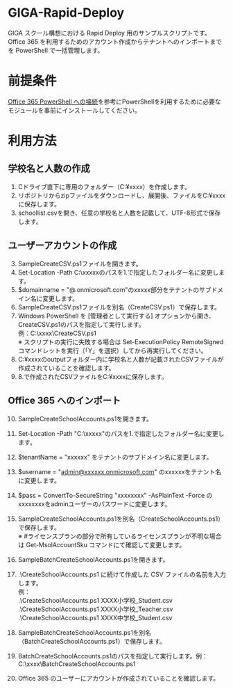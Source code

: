 # GIGA-Rapid-Deploy
GIGA スクール構想における Rapid Deploy 用のサンプルスクリプトです。<br>
Office 365 を利用するためのアカウント作成からテナントへのインポートまでを PowerShell で一括管理します。

# 前提条件
[Office 365 PowerShell への接続](https://docs.microsoft.com/ja-jp/office365/enterprise/powershell/connect-to-office-365-powershell)を参考にPowerShellを利用するために必要なモジュールを事前にインストールしてください。


# 利用方法
## 学校名と人数の作成
1. Cドライブ直下に専用のフォルダー（C:¥xxxx）を作成します。<br> 
2. リポジトリからzipファイルをダウンロードし、展開後、ファイルをC:¥xxxxに保存します。<br>
3. schoollist.csvを開き、任意の学校名と人数を記載して、UTF-8形式で保存します。<br>

## ユーザーアカウントの作成  
3. SampleCreateCSV.ps1ファイルを開きます。<br>
4. Set-Location -Path C:\xxxxxのパスを1.で指定したフォルダー名に変更します。<br>
5. $domainname = "@.onmicrosoft.com"のxxxxx部分をテナントのサブドメイン名に変更します。<br>
6. SampleCreateCSV.ps1ファイルを別名（CreateCSV.ps1）で保存します。<br>
7. Windows PowerShell を [管理者として実行する] オプションから開き、CreateCSV.ps1のパスを指定して実行します。<br>
例：C:\xxxx\CreateCSV.ps1<br>
※ スクリプトの実行に失敗する場合は Set-ExecutionPolicy RemoteSigned コマンドレットを実行（「Y」を選択）してから再実行してください。<br>
8. C:¥xxxxのoutputフォルダー内に学校名と人数が記載されたCSVファイルが作成されていることを確認します。<br>
9. 8.で作成されたCSVファイルをC:¥xxxxに保存します。<br>

## Office 365 へのインポート　　
10. SampleCreateSchoolAccounts.ps1を開きます。<br>
11. Set-Location -Path "C:\xxxxx"のパスを1.で指定したフォルダー名に変更します。<br>
12. $tenantName = "xxxxxx" をテナントのサブドメイン名に変更します。<br>
13. $username = "admin@xxxxxx.onmicrosoft.com" のxxxxxxをテナント名に変更します。<br>
14. $pass = ConvertTo-SecureString "xxxxxxxx" -AsPlainText -Force のxxxxxxxxをadminユーザーのパスワードに変更します。<br>
15. SampleCreateSchoolAccounts.ps1を別名（CreateSchoolAccounts.ps1）で保存します。<br>
※ #ライセンスプランの部分で所有しているライセンスプランが不明な場合は Get-MsolAccountSku コマンドにて確認して変更します。<br>
16. SampleBatchCreateSchoolAccounts.ps1を開きます。<br>
17. .\CreateSchoolAccounts.ps1 に続けて作成した CSV ファイルの名前を入力します。<br>
例：<br>
.\CreateSchoolAccounts.ps1 XXXX小学校_Student.csv<br>
.\CreateSchoolAccounts.ps1 XXXX小学校_Teacher.csv<br>
.\CreateSchoolAccounts.ps1 XXXX中学校_Student.csv<br>

18. SampleBatchCreateSchoolAccounts.ps1を別名（BatchCreateSchoolAccounts.ps1）で保存します。<br>
19. BatchCreateSchoolAccounts.ps1のパスを指定して実行します。例：C:\xxxx\BatchCreateSchoolAccounts.ps1<br>
20. Office 365 のユーザーにアカウントが作成されていることを確認します。
